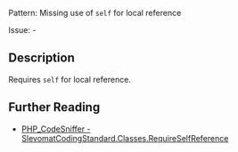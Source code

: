 Pattern: Missing use of `self` for local reference

Issue: -

## Description

Requires `self` for local reference.

## Further Reading

* [PHP_CodeSniffer - SlevomatCodingStandard.Classes.RequireSelfReference](https://github.com/slevomat/coding-standard/blob/master/doc/classes.md#slevomatcodingstandardclassesrequireselfreference-)